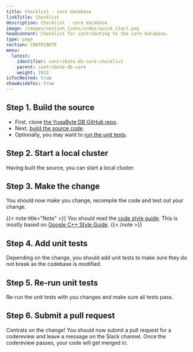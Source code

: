 ```yaml
---
title: Checklist - core database
linkTitle: Checklist
description: Checklist - core database
image: /images/section_icons/index/quick_start.png
headcontent: Checklist for contributing to the core database.
type: page
section: CONTRIBUTE
menu:
  latest:
    identifier: contribute-db-core-checklist
    parent: contribute-db-core
    weight: 2911
isTocNested: true
showAsideToc: true
---
```


## Step 1. Build the source

* First, clone [the YugaByte DB GitHub repo](https://github.com/YugaByte/yugabyte-db).
* Next, [build the source code](../build-from-src). 
* Optionally, you may want to [run the unit tests](../run-unit-tests).

## Step 2. Start a local cluster

Having built the source, you can start a local cluster.


## Step 3. Make the change

You should now make you change, recompile the code and test out your change.

{{< note title="Note" >}}
You should read the [code style guide](https://goo.gl/Hkt5BU). This is mostly based on [Google C++ Style Guide](https://google.github.io/styleguide/cppguide.html).
{{< /note >}}


## Step 4. Add unit tests

Depending on the change, you should add unit tests to make sure they do not break as the codebase is modified.

## Step 5. Re-run unit tests

Re-run the unit tests with you changes and make sure all tests pass.

## Step 6. Submit a pull request

Contrats on the change! You should now submit a pull request for a codereview and leave a message on the Slack channel. Once the codereview passes, your code will get merged in.

